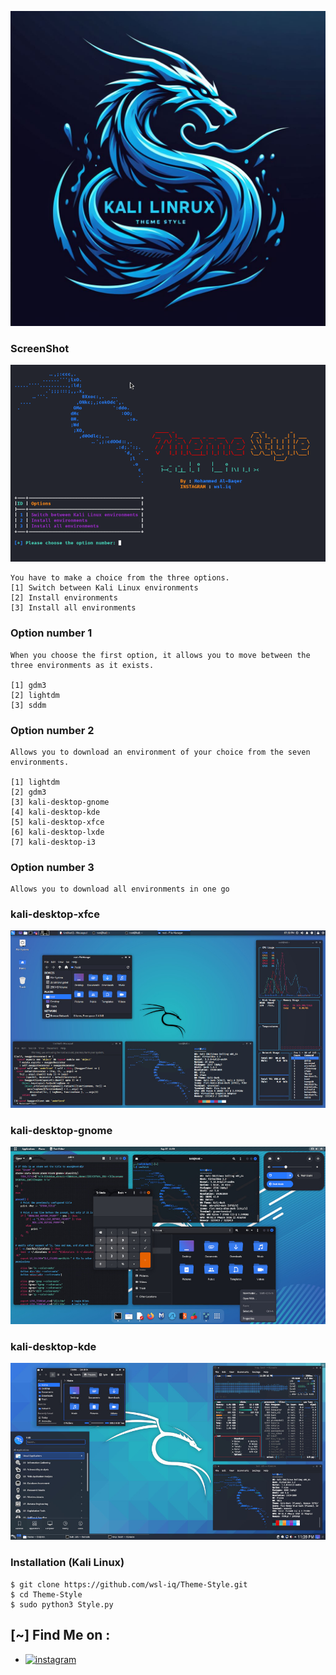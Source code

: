 ![Logo](image/logo.jpeg)

### ScreenShot


![Logo](image/ThemeStyleIMAGE.png)


```
You have to make a choice from the three options.
[1] Switch between Kali Linux environments
[2] Install environments
[3] Install all environments
```

### Option number 1
```
When you choose the first option, it allows you to move between the three environments as it exists.

[1] gdm3
[2] lightdm
[3] sddm

```

### Option number 2
```
Allows you to download an environment of your choice from the seven environments.

[1] lightdm
[2] gdm3
[3] kali-desktop-gnome
[4] kali-desktop-kde
[5] kali-desktop-xfce
[6] kali-desktop-lxde
[7] kali-desktop-i3

```

### Option number 3
```
Allows you to download all environments in one go

```

### kali-desktop-xfce


![Logo](image/kali-desktop-xfce.jpg)


### kali-desktop-gnome


![Logo](image/kali-desktop-gnome.jpg)

### kali-desktop-kde


![Logo](image/kali-desktop-kde.jpg)




### Installation (Kali Linux)

```
$ git clone https://github.com/wsl-iq/Theme-Style.git
$ cd Theme-Style
$ sudo python3 Style.py
```




## [~] Find Me on :
- [![instagram](https://img.shields.io/badge/Instagram-wsl.iq-green?style=for-the-badge&logo=instagram)](https://instagram.com/wsl.iq)



